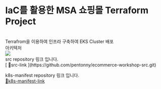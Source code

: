 # IaC를 활용한 MSA 쇼핑몰 Terraform Project
<br>
Terrafrom을 이용하여 인프라 구축하여 EKS Cluster 배포
<br>
아키텍처
<br>
<img src="https://github.com/pentonny/MSA-project/assets/98071871/eb560390-4ba8-48e7-b4b4-8b731950bbe5"/>
<br>
src repository 링크 입니다.
<br>
[ 🔗src-link ](https://github.com/pentonny/ecommerce-workshop-src.git)

k8s-manifest repository 링크 입니다.
<br>
[ 🔗k8s-manifest-link ](https://github.com/pentonny/ecommerce-workshop-k8s-manifest.git)
